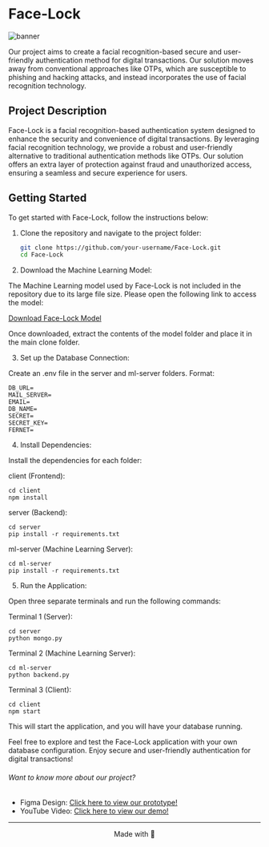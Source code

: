 # Face-Lock

![banner](https://github.com/Anuka04/Face-Lock/assets/79411679/e658167c-ced8-425c-936e-a13e47ff6b53)

Our project aims to create a facial recognition-based secure and user-friendly authentication method for digital transactions. Our solution moves away from conventional approaches like OTPs, which are susceptible to phishing and hacking attacks, and instead incorporates the use of facial recognition technology.

## Project Description

Face-Lock is a facial recognition-based authentication system designed to enhance the security and convenience of digital transactions. By leveraging facial recognition technology, we provide a robust and user-friendly alternative to traditional authentication methods like OTPs. Our solution offers an extra layer of protection against fraud and unauthorized access, ensuring a seamless and secure experience for users.

## Getting Started

To get started with Face-Lock, follow the instructions below:

1. Clone the repository and navigate to the project folder:

   ```bash
   git clone https://github.com/your-username/Face-Lock.git
   cd Face-Lock
   ```

2. Download the Machine Learning Model:

The Machine Learning model used by Face-Lock is not included in the repository due to its large file size. Please open the following link to access the model:

[Download Face-Lock Model](https://drive.google.com/drive/folders/1X2xiv2WdVnAF_1swaHiJwb5Ehd7jHy2e?usp=sharing)

Once downloaded, extract the contents of the model folder and place it in the main clone folder.

3. Set up the Database Connection:

Create an .env file in the server and ml-server folders.
Format:

```
DB_URL=
MAIL_SERVER=
EMAIL=
DB_NAME=
SECRET=
SECRET_KEY=
FERNET=
```

4. Install Dependencies:

Install the dependencies for each folder:

client (Frontend):

```
cd client
npm install
```

server (Backend):

```
cd server
pip install -r requirements.txt
```

ml-server (Machine Learning Server):

```
cd ml-server
pip install -r requirements.txt
```

5. Run the Application:

Open three separate terminals and run the following commands:

Terminal 1 (Server):

```
cd server
python mongo.py
```

Terminal 2 (Machine Learning Server):

```
cd ml-server
python backend.py
```

Terminal 3 (Client):

```
cd client
npm start
```

This will start the application, and you will have your database running.

Feel free to explore and test the Face-Lock application with your own database configuration. Enjoy secure and user-friendly authentication for digital transactions!

###### Want to know more about our project?

- Figma Design: [Click here to view our prototype!](https://www.figma.com/file/9eJtMqHwr06IMbGhWJrqIt/AMEX?type=design&node-id=0%3A1&t=flD4hwNo299feTb2-1)
- YouTube Video: [Click here to view our demo!](https://www.youtube.com/watch?v=J4oh8gtIb34)

---

<p align="center">
Made with 💙
</p>
